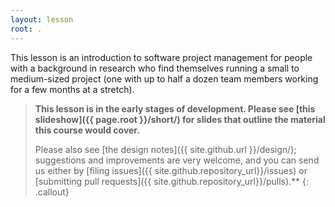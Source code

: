 ```yaml
---
layout: lesson
root: .
---
```

This lesson is an introduction to software project management
for people with a background in research
who find themselves running a small to medium-sized project
(one with up to half a dozen team members
working for a few months at a stretch).

> **This lesson is in the early stages of development.
> Please see [this slideshow]({{ page.root }}/short/) for slides
> that outline the material this course would cover.**
> 
> Please also see [the design notes]({{ site.github.url }}/design/);
> suggestions and improvements are very welcome,
> and you can send us either by
> [filing issues]({{ site.github.repository_url}}/issues)
> or
> [submitting pull requests]({{ site.github.repository_url}}/pulls).**
{: .callout}
